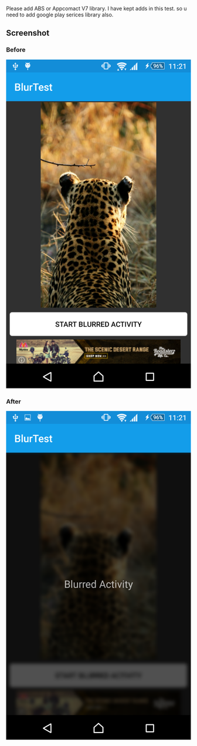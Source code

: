 Please add ABS or Appcomact V7 library.
I have kept adds in this test. so u need to add google play serices library also.

Screenshot
---
### Before  
![logo](screenshots/noblur.png)

### After  
![Demo](screenshots/blur.png)
